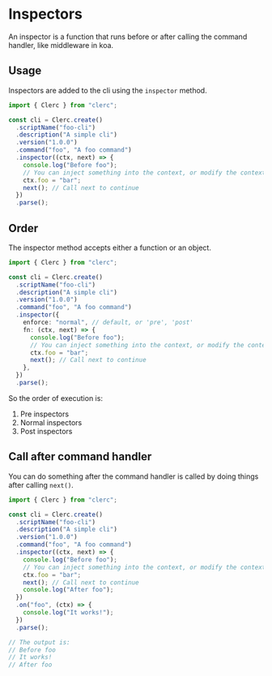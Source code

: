# Inspectors

An inspector is a function that runs before or after calling the command handler, like middleware in koa.

## Usage

Inspectors are added to the cli using the `inspector` method.

```ts
import { Clerc } from "clerc";

const cli = Clerc.create()
  .scriptName("foo-cli")
  .description("A simple cli")
  .version("1.0.0")
  .command("foo", "A foo command")
  .inspector((ctx, next) => {
    console.log("Before foo");
    // You can inject something into the context, or modify the context
    ctx.foo = "bar";
    next(); // Call next to continue
  })
  .parse();
```

## Order

The inspector method accepts either a function or an object.

```ts
import { Clerc } from "clerc";

const cli = Clerc.create()
  .scriptName("foo-cli")
  .description("A simple cli")
  .version("1.0.0")
  .command("foo", "A foo command")
  .inspector({
    enforce: "normal", // default, or 'pre', 'post'
    fn: (ctx, next) => {
      console.log("Before foo");
      // You can inject something into the context, or modify the context
      ctx.foo = "bar";
      next(); // Call next to continue
    },
  })
  .parse();
```

So the order of execution is:

1. Pre inspectors
2. Normal inspectors
3. Post inspectors

## Call after command handler

You can do something after the command handler is called by doing things after calling `next()`.

```ts
import { Clerc } from "clerc";

const cli = Clerc.create()
  .scriptName("foo-cli")
  .description("A simple cli")
  .version("1.0.0")
  .command("foo", "A foo command")
  .inspector((ctx, next) => {
    console.log("Before foo");
    // You can inject something into the context, or modify the context
    ctx.foo = "bar";
    next(); // Call next to continue
    console.log("After foo");
  })
  .on("foo", (ctx) => {
    console.log("It works!");
  })
  .parse();

// The output is:
// Before foo
// It works!
// After foo
```

